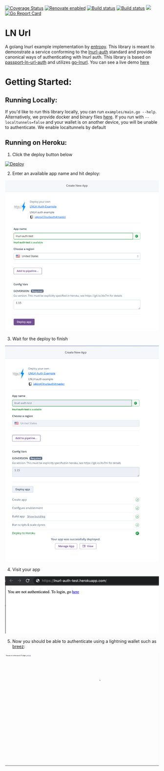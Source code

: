 [![Coverage Status](https://coveralls.io/repos/github/xplorfin/lnurlauth/badge.svg?branch=master)](https://coveralls.io/github/xplorfin/lnurlauth?branch=master)
[![Renovate enabled](https://img.shields.io/badge/renovate-enabled-brightgreen.svg)](https://app.renovatebot.com/dashboard#github/xplorfin/lnurlauth)
[![Build status](https://github.com/xplorfin/lnurlauth/workflows/test/badge.svg)](https://github.com/xplorfin/lnurlauth/actions?query=workflow%3Atest)
[![Build status](https://github.com/xplorfin/lnurlauth/workflows/goreleaser/badge.svg)](https://github.com/xplorfin/lnurlauth/actions?query=workflow%3Agoreleaser)
[![](https://godoc.org/github.com/xplorfin/lnurlauth?status.svg)](https://godoc.org/github.com/xplorfin/lnurlauth)
[![Go Report Card](https://goreportcard.com/badge/github.com/xplorfin/lnurlauth)](https://goreportcard.com/report/github.com/xplorfin/lnurlauth)

# LN Url

A golang lnurl example implementation by [entropy](https://entropy.rocks). This library is meant to demonstrate a service conforming to the [lnurl-auth](https://github.com/fiatjaf/lnurl-rfc/blob/master/lnurl-auth.md) standard and provide canonical ways of authenticating with lnurl auth. This library is based on [passport-ln-url-auth](https://github.com/chill117/passport-lnurl-auth) and utilizes [go-lnurl](https://github.com/fiatjaf/go-lnurl). You can see a live demo [here](https://lnurlauth.herokuapp.com/)

# Getting Started:

## Running Locally:

If you'd like to run this library locally, you can run `examples/main.go --help`. Alternatively, we provide docker and binary files [here](https://github.com/xplorfin/lnurlauth/releases). If you run with `--localtunnels=false` and your wallet is on another device, you will be unable to authenticate. We enable localtunnels by default

## Running on Heroku:

1. Click the deploy button below
 
[![Deploy](https://www.herokucdn.com/deploy/button.svg)](https://heroku.com/deploy?template=https://github.com/xplorfin/lnurlauth)

2. Enter an available app name and hit deploy:

![](assets/step-1.png)


3. Wait for the deploy to finish

![](assets/step-2.png)

4. Visit your app

![](assets/step-3.png)

5. Now you should be able to authenticate using a lightning wallet such as [breez](https://breez.technology/):

![](assets/step-4.gif)